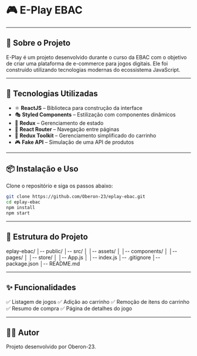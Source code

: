 # 🎮 E-Play EBAC

---

## 📌 Sobre o Projeto

E-Play é um projeto desenvolvido durante o curso da EBAC com o objetivo de criar uma plataforma de e-commerce para jogos digitais. Ele foi construído utilizando tecnologias modernas do ecossistema JavaScript.

---

## 🚀 Tecnologias Utilizadas

- ⚛ **ReactJS** – Biblioteca para construção da interface  
- 🎭 **Styled Components** – Estilização com componentes dinâmicos  
- 🔄 **Redux** – Gerenciamento de estado  
- 🚦 **React Router** – Navegação entre páginas  
- 🛒 **Redux Toolkit** – Gerenciamento simplificado do carrinho  
- 🎮 **Fake API** – Simulação de uma API de produtos  

---

## 📦 Instalação e Uso

Clone o repositório e siga os passos abaixo:

```bash
git clone https://github.com/Oberon-23/eplay-ebac.git
cd eplay-ebac
npm install
npm start
```
---

## 📂 Estrutura do Projeto

eplay-ebac/
│-- public/
│-- src/
│   │-- assets/
│   │-- components/
│   │-- pages/
│   │-- store/
│   │-- App.js
│   │-- index.js
│-- .gitignore
│-- package.json
│-- README.md

---

## ✨ Funcionalidades

✅ Listagem de jogos
✅ Adição ao carrinho
✅ Remoção de itens do carrinho
✅ Resumo de compra
✅ Página de detalhes do jogo

---

## 👨‍💻 Autor
Projeto desenvolvido por Oberon-23.

